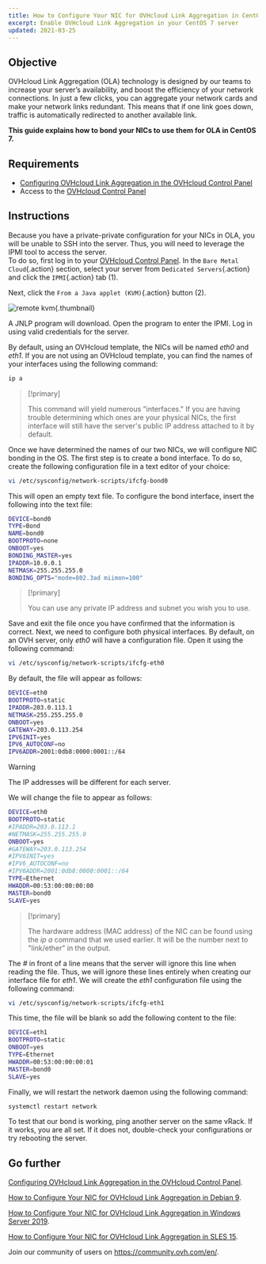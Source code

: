 ```yaml
---
title: How to Configure Your NIC for OVHcloud Link Aggregation in CentOS 7
excerpt: Enable OVHcloud Link Aggregation in your CentOS 7 server
updated: 2021-03-25
---
```


## Objective

OVHcloud Link Aggregation (OLA) technology is designed by our teams to increase your server’s availability, and boost the efficiency of your network connections. In just a few clicks, you can aggregate your network cards and make your network links redundant. This means that if one link goes down, traffic is automatically redirected to another available link.

**This guide explains how to bond your NICs to use them for OLA in CentOS 7.**  

## Requirements

- [Configuring OVHcloud Link Aggregation in the OVHcloud Control Panel](/pages/bare_metal_cloud/dedicated_servers/ola-enable-manager)
- Access to the [OVHcloud Control Panel](https://www.ovh.com/auth/?action=gotomanager&from=https://www.ovh.ie/&ovhSubsidiary=ie)

## Instructions

Because you have a private-private configuration for your NICs in OLA, you will be unable to SSH into the server. Thus, you will need to leverage the IPMI tool to access the server.
<br>To do so, first log in to your [OVHcloud Control Panel](https://www.ovh.com/auth/?action=gotomanager&from=https://www.ovh.ie/&ovhSubsidiary=ie). In the `Bare Metal Cloud`{.action} section, select your server from `Dedicated Servers`{.action} and click the `IPMI`{.action} tab (1).

Next, click the `From a Java applet (KVM)`{.action} button (2).

![remote kvm](images/remote_kvm2022.png){.thumbnail}

 A JNLP program will download. Open the program to enter the IPMI. Log in using valid credentials for the server.

By default, using an OVHcloud template, the NICs will be named *eth0* and *eth1*. If you are not using an OVHcloud template, you can find the names of your interfaces using the following command:

```bash
ip a
```

> [!primary]
>
> This command will yield numerous "interfaces." If you are having trouble determining which ones are your physical NICs, the first interface will still have the server's public IP address attached to it by default.
>

Once we have determined the names of our two NICs, we will configure NIC bonding in the OS. The first step is to create a bond interface. To do so, create the following configuration file in a text editor of your choice:

```bash
vi /etc/sysconfig/network-scripts/ifcfg-bond0
```

This will open an empty text file. To configure the bond interface, insert the following into the text file:

```bash
DEVICE=bond0
TYPE=Bond
NAME=bond0
BOOTPROTO=none
ONBOOT=yes
BONDING_MASTER=yes
IPADDR=10.0.0.1
NETMASK=255.255.255.0
BONDING_OPTS="mode=802.3ad miimon=100"
```

> [!primary]
>
> You can use any private IP address and subnet you wish you to use.
>

Save and exit the file once you have confirmed that the information is correct.  Next, we need to configure both physical interfaces. By default, on an OVH server, only *eth0* will have a configuration file. Open it using the following command:

```bash
vi /etc/sysconfig/network-scripts/ifcfg-eth0
```

By default, the file will appear as follows:

```bash
DEVICE=eth0
BOOTPROTO=static
IPADDR=203.0.113.1
NETMASK=255.255.255.0
ONBOOT=yes
GATEWAY=203.0.113.254
IPV6INIT=yes
IPV6_AUTOCONF=no
IPV6ADDR=2001:0db8:0000:0001::/64
```

> [!warning]
>
> The IP addresses will be different for each server.
>

We will change the file to appear as follows:

```bash
DEVICE=eth0
BOOTPROTO=static
#IPADDR=203.0.113.1
#NETMASK=255.255.255.0
ONBOOT=yes
#GATEWAY=203.0.113.254
#IPV6INIT=yes
#IPV6_AUTOCONF=no
#IPV6ADDR=2001:0db8:0000:0001::/64
TYPE=Ethernet
HWADDR=00:53:00:00:00:00
MASTER=bond0
SLAVE=yes
```

> [!primary]
>
> The hardware address (MAC address) of the NIC can be found using the *ip a* command that we used earlier.  It will be the number next to "link/ether" in the output.
>

The *#* in front of a line means that the server will ignore this line when reading the file. Thus, we will ignore these lines entirely when creating our interface file for *eth1*. We will create the *eth1* configuration file using the following command:

```bash
vi /etc/sysconfig/network-scripts/ifcfg-eth1
```

This time, the file will be blank so add the following content to the file:

```bash
DEVICE=eth1
BOOTPROTO=static
ONBOOT=yes
TYPE=Ethernet
HWADDR=00:53:00:00:00:01
MASTER=bond0
SLAVE=yes
```

Finally, we will restart the network daemon using the following command:

```bash
systemctl restart network
```

To test that our bond is working, ping another server on the same vRack. If it works, you are all set. If it does not, double-check your configurations or try rebooting the server.

## Go further

[Configuring OVHcloud Link Aggregation in the OVHcloud Control Panel](/pages/bare_metal_cloud/dedicated_servers/ola-enable-manager).

[How to Configure Your NIC for OVHcloud Link Aggregation in Debian 9](/pages/bare_metal_cloud/dedicated_servers/ola-enable-debian9).

[How to Configure Your NIC for OVHcloud Link Aggregation in Windows Server 2019](/pages/bare_metal_cloud/dedicated_servers/ola-enable-w2k19).

[How to Configure Your NIC for OVHcloud Link Aggregation in SLES 15](/pages/bare_metal_cloud/dedicated_servers/ola-enable-sles15).

Join our community of users on <https://community.ovh.com/en/>.
